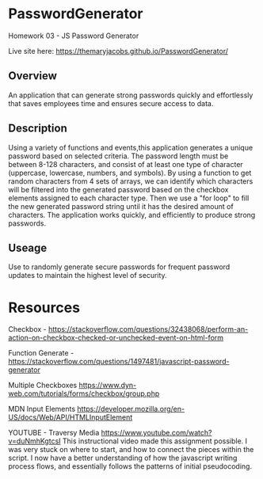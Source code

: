 # PasswordGenerator
Homework 03 - JS Password Generator

Live site here: 
https://themaryjacobs.github.io/PasswordGenerator/


## Overview
An application that can generate strong passwords quickly and effortlessly that saves employees time and ensures secure access to data.

## Description
Using a variety of functions and events,this application generates a unique password based on selected criteria. The password length must be between 8-128 characters, and consist of at least one type of character (uppercase, lowercase, numbers, and symbols). By using a function to get random characters from 4 sets of arrays, we can identify which characters will be filtered into the generated password based on the checkbox elements assigned to each character type. Then we use a "for loop" to fill the new generated password string until it has the desired amount of characters. The application works quickly, and efficiently to produce strong passwords. 

## Useage
Use to randomly generate secure passwords for frequent password updates to maintain the highest level of security. 

# Resources
Checkbox - 
https://stackoverflow.com/questions/32438068/perform-an-action-on-checkbox-checked-or-unchecked-event-on-html-form

Function Generate - 
https://stackoverflow.com/questions/1497481/javascript-password-generator

Multiple Checkboxes
https://www.dyn-web.com/tutorials/forms/checkbox/group.php

MDN Input Elements
https://developer.mozilla.org/en-US/docs/Web/API/HTMLInputElement

YOUTUBE - Traversy Media
https://www.youtube.com/watch?v=duNmhKgtcsI
This instructional video made this assignment possible. I was very stuck on where to start, and how to connect the pieces within the script. I now have a better understanding of how the javascript writing process flows, and essentially follows the patterns of initial pseudocoding. 
